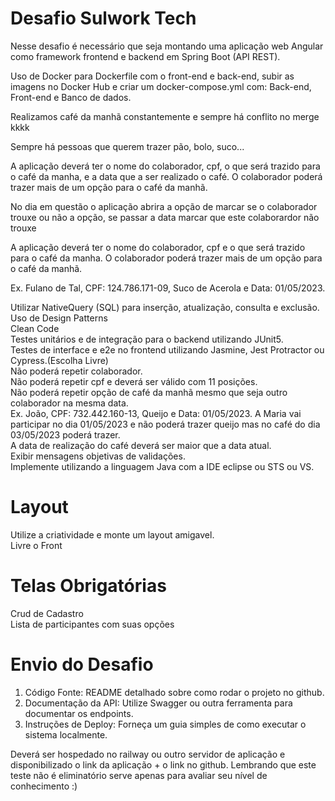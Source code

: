 # Desafio Sulwork Tech

Nesse desafio é necessário que seja montando uma aplicação web Angular como framework frontend e backend em Spring Boot (API REST).

Uso de Docker para Dockerfile com o front-end e back-end, subir as imagens no Docker Hub e criar um docker-compose.yml com: Back-end, Front-end e Banco de dados.

Realizamos café da manhã constantemente e sempre há conflito no merge kkkk

Sempre há pessoas que querem trazer pão, bolo, suco...

A aplicação deverá ter o nome do colaborador, cpf, o que será trazido para o café da manha, e a data que a ser realizado o café. O colaborador poderá trazer mais de um opção para o café da manhã.

No dia em questão o aplicação abrira a opção de marcar se o colaborador trouxe ou não a opção, se passar a data marcar que este colaborardor não trouxe

A aplicação deverá ter o nome do colaborador, cpf e o que será trazido para o café da manha. O colaborador poderá trazer mais de um opção para o café da manhã.

Ex. Fulano de Tal, CPF: 124.786.171-09, Suco de Acerola e Data: 01/05/2023.

Utilizar NativeQuery (SQL) para inserção, atualização, consulta e exclusão.
<br/>
Uso de Design Patterns
<br/>
Clean Code
<br/>
Testes unitários e de integração para o backend utilizando JUnit5.
<br/>
Testes de interface e e2e no frontend utilizando Jasmine, Jest Protractor ou Cypress.(Escolha Livre)
<br/>
Não poderá repetir colaborador.
<br/>
Não poderá repetir cpf e deverá ser válido com 11 posições.
<br/>
Não poderá repetir opção de café da manhã mesmo que seja outro colaborador na mesma data. 
<br/>
Ex. João, CPF: 732.442.160-13, Queijo e Data: 01/05/2023. A Maria vai participar no dia 01/05/2023 e não poderá trazer queijo mas no café do dia 03/05/2023 poderá trazer.
<br/>
A data de realização do café deverá ser maior que a data atual.
<br/>
Exibir mensagens objetivas de validações.
<br/>
Implemente utilizando a linguagem Java com a IDE eclipse ou STS ou VS.

# Layout

Utilize a criatividade e monte um layout amigavel.
<br/>
Livre o Front

# Telas Obrigatórias

Crud de Cadastro
<br/>
Lista de participantes com suas opções

# Envio do Desafio

1) Código Fonte: README detalhado sobre como rodar o projeto no github.
2) Documentação da API: Utilize Swagger ou outra ferramenta para documentar os endpoints.
3) Instruções de Deploy: Forneça um guia simples de como executar o sistema localmente.

Deverá ser hospedado no railway ou outro servidor de aplicação e disponibilizado o link da aplicação + o link no github.
Lembrando que este teste não é eliminatório serve apenas para avaliar seu nível de conhecimento :)
